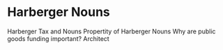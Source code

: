 # Harberger Nouns
Harberger Tax and Nouns
Propertity of Harberger Nouns
Why are public goods funding important?
Architect
